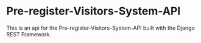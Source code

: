 # Pre-register-Visitors-System-API
This is an api for the Pre-register-Visitors-System-API built with the Django REST Framework.
